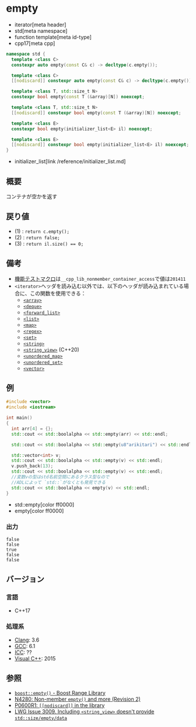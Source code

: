 # empty
* iterator[meta header]
* std[meta namespace]
* function template[meta id-type]
* cpp17[meta cpp]

```cpp
namespace std {
  template <class C>
  constexpr auto empty(const C& c) -> decltype(c.empty());               // (1) C++17

  template <class C>
  [[nodiscard]] constexpr auto empty(const C& c) -> decltype(c.empty()); // (1) C++20

  template <class T, std::size_t N>
  constexpr bool empty(const T (&array)[N]) noexcept;                    // (2) C++17

  template <class T, std::size_t N>
  [[nodiscard]] constexpr bool empty(const T (&array)[N]) noexcept;      // (2) C++20

  template <class E>
  constexpr bool empty(initializer_list<E> il) noexcept;                 // (3) C++17

  template <class E>
  [[nodiscard]] constexpr bool empty(initializer_list<E> il) noexcept;   // (3) C++20
}
```
* initializer_list[link /reference/initializer_list.md]

## 概要
コンテナが空かを返す


## 戻り値
- (1) : `return c.empty();`
- (2) : `return false;`
- (3) : `return il.size() == 0;`


## 備考
- [機能テストマクロ](../../lang/cpp17/feature_test_macros.md)は`__cpp_lib_nonmember_container_access`で値は`201411`
- `<iterator>`ヘッダを読み込む以外では、以下のヘッダが読み込まれている場合に、この関数を使用できる：
     - [`<array>`](../array.md)
     - [`<deque>`](../deque.md)
     - [`<forward_list>`](../forward_list.md)
     - [`<list>`](../list.md)
     - [`<map>`](../map.md)
     - [`<regex>`](../regex.md)
     - [`<set>`](../set.md)
     - [`<string>`](../string.md)
     - [`<string_view>`](../string_view.md) (C++20)
     - [`<unordered_map>`](../unordered_map.md)
     - [`<unordered_set>`](../unordered_set.md)
     - [`<vector>`](../vector.md)


## 例
```cpp example
#include <vector>
#include <iostream>

int main()
{
  int arr[4] = {};
  std::cout << std::boolalpha << std::empty(arr) << std::endl;

  std::cout << std::boolalpha << std::empty(u8"arikitari") << std::endl;

  std::vector<int> v;
  std::cout << std::boolalpha << std::empty(v) << std::endl;
  v.push_back(13);
  std::cout << std::boolalpha << std::empty(v) << std::endl;
  //変数vの型はstd名前空間にあるクラス型なので
  //ADLによって `std::`がなくとも発見できる
  std::cout << std::boolalpha << empty(v) << std::endl;
}
```
* std::empty[color ff0000]
* empty[color ff0000]

### 出力
```
false
false
true
false
false
```

## バージョン
### 言語
- C++17

### 処理系
- [Clang](/implementation.md#clang): 3.6
- [GCC](/implementation.md#gcc): 6.1
- [ICC](/implementation.md#icc): ??
- [Visual C++](/implementation.md#visual_cpp): 2015


## 参照
- [`boost::empty()` - Boost Range Library](http://www.boost.org/doc/libs/release/libs/range/doc/html/range/reference/concept_implementation/semantics/functions.html)
- [N4280: Non-member `empty()` and more (Revision 2)](http://www.open-std.org/jtc1/sc22/wg21/docs/papers/2014/n4280.pdf)
- [P0600R1: `[[nodiscard]]` in the library](http://www.open-std.org/jtc1/sc22/wg21/docs/papers/2017/p0600r1.pdf)
- [LWG Issue 3009. Including `<string_view>` doesn't provide `std::size/empty/data`](https://wg21.cmeerw.net/lwg/issue3009)
